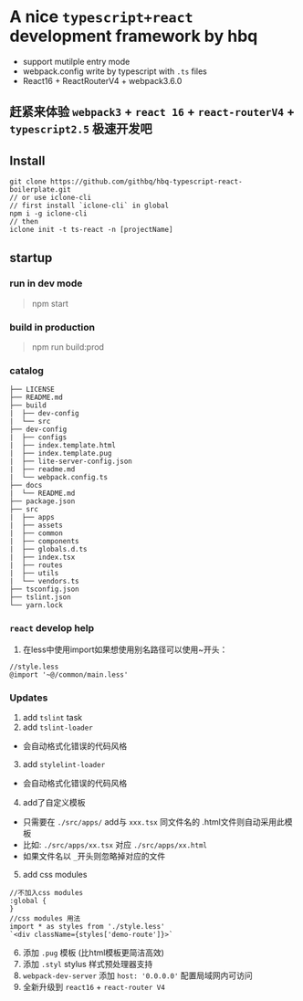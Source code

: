 # A nice `typescript+react` development framework by hbq
  - support  mutilple entry mode
  - webpack.config write by typescript with `.ts` files
  - React16 + ReactRouterV4 + webpack3.6.0
## 赶紧来体验 `webpack3` + `react 16` + `react-routerV4` + `typescript2.5` 极速开发吧

## Install
```
git clone https://github.com/githbq/hbq-typescript-react-boilerplate.git
// or use iclone-cli
// first install `iclone-cli` in global
npm i -g iclone-cli
// then
iclone init -t ts-react -n [projectName]
```

## startup

### run in dev mode

> npm start

### build in production

> npm run build:prod

### catalog

```
├── LICENSE
├── README.md
├── build
|  ├── dev-config
|  └── src
├── dev-config
|  ├── configs
|  ├── index.template.html
|  ├── index.template.pug
|  ├── lite-server-config.json
|  ├── readme.md
|  └── webpack.config.ts
├── docs
|  └── README.md
├── package.json
├── src
|  ├── apps
|  ├── assets
|  ├── common
|  ├── components
|  ├── globals.d.ts
|  ├── index.tsx
|  ├── routes
|  ├── utils
|  └── vendors.ts
├── tsconfig.json
├── tslint.json
└── yarn.lock
```

### `react` develop help
1. 在less中使用import如果想使用别名路径可以使用~开头：
```
//style.less
@import '~@/common/main.less'
```
### Updates
1. add `tslint` task
2. add `tslint-loader`
  - 会自动格式化错误的代码风格
3. add `stylelint-loader`
  - 会自动格式化错误的代码风格
4. add了自定义模板
  - 只需要在 `./src/apps/` add与 `xxx.tsx` 同文件名的 .html文件则自动采用此模板
  - 比如: `./src/apps/xx.tsx` 对应  `./src/apps/xx.html`
  - 如果文件名以 `_`开头则忽略掉对应的文件
5. add css modules
  ```
  //不加入css modules
  :global {
  }
  //css modules 用法
  import * as styles from './style.less'
  `<div className={styles['demo-route']}>`
  ```

6. 添加 `.pug` 模板 (比html模板更简洁高效)
7. 添加 `.styl` stylus 样式预处理器支持
8. `webpack-dev-server` 添加 `host: '0.0.0.0'` 配置局域网内可访问
9. 全新升级到 `react16` +  `react-router V4`
